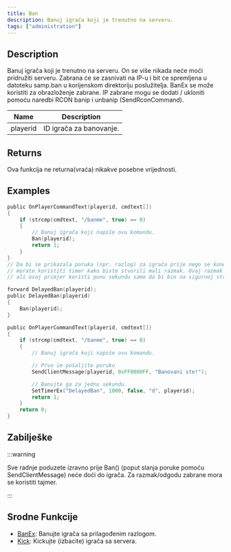 ```yaml
---
title: Ban
description: Banuj igrača koji je trenutno na serveru.
tags: ["administration"]
---
```


## Description

Banuj igrača koji je trenutno na serveru. On se više nikada neće moći pridružiti serveru. Zabrana će se zasnivati ​​na IP-u i bit će spremljena u datoteku samp.ban u korijenskom direktoriju poslužitelja. BanEx se može koristiti za obrazloženje zabrane. IP zabrane mogu se dodati / ukloniti pomoću naredbi RCON banip i unbanip (SendRconCommand).

| Name     | Description                  |
| -------- | ---------------------------- |
| playerid | ID igrača za banovanje.      |

## Returns

Ova funkcija ne returna(vraća) nikakve posebne vrijednosti.

## Examples

```c
public OnPlayerCommandText(playerid, cmdtext[])
{
    if (strcmp(cmdtext, "/banme", true) == 0)
    {
        // Banuj igrača koji napiše ovu komandu.
        Ban(playerid);
        return 1;
    }
}
// Da bi se prikazala poruka (npr. razlog) za igrača prije nego se konekcija zatvori
// morate koristiti timer kako biste stvorili mali razmak. Ovaj razmak treba da bude dug svega nekoliko milisekundi,
// ali ovaj primjer koristi punu sekundu samo da bi bio na sigurnoj strani.

forward DelayedBan(playerid);
public DelayedBan(playerid)
{
    Ban(playerid);
}

public OnPlayerCommandText(playerid, cmdtext[])
{
    if (strcmp(cmdtext, "/banme", true) == 0)
    {
        // Banuj igrača koji napiše ovu komandu.

        // Prvo im pošaljite poruku
        SendClientMessage(playerid, 0xFF0000FF, "Banovani ste!");

        // Banujte ga za jednu sekundu.
        SetTimerEx("DelayedBan", 1000, false, "d", playerid);
        return 1;
    }
    return 0;
}
```

## Zabilješke

:::warning

Sve radnje poduzete izravno prije Ban() (poput slanja poruke pomoću SendClientMessage) neće doći do igrača. Za razmak/odgodu zabrane mora se koristiti tajmer.

:::

## Srodne Funkcije

- [BanEx](BanEx): Banujte igrača sa prilagođenim razlogom.
- [Kick](Kick): Kickujte (izbacite) igrača sa servera.
